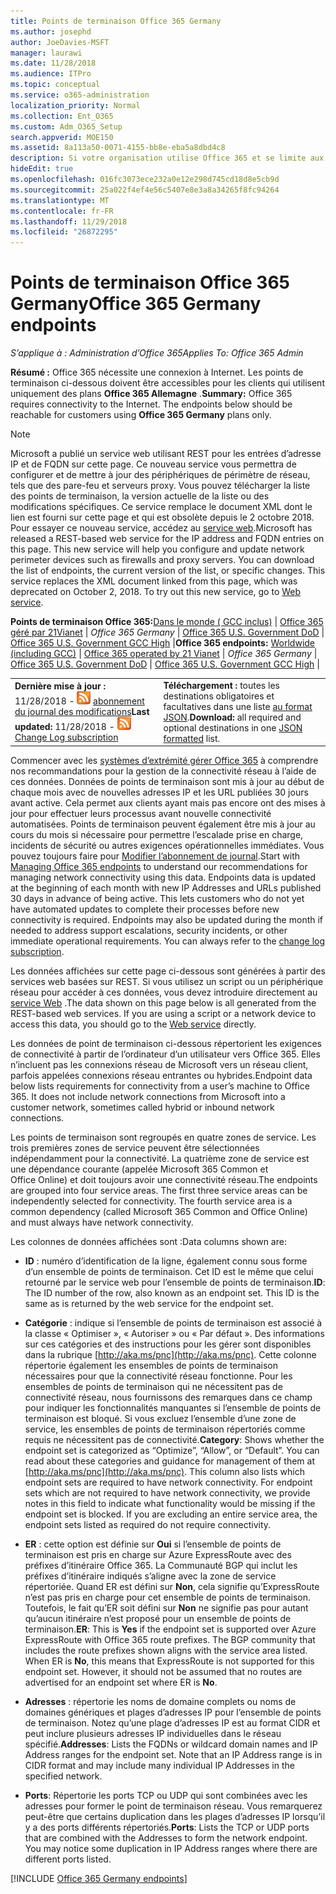 ```yaml
---
title: Points de terminaison Office 365 Germany
ms.author: josephd
author: JoeDavies-MSFT
manager: laurawi
ms.date: 11/28/2018
ms.audience: ITPro
ms.topic: conceptual
ms.service: o365-administration
localization_priority: Normal
ms.collection: Ent_O365
ms.custom: Adm_O365_Setup
search.appverid: MOE150
ms.assetid: 8a113a50-0071-4155-bb8e-eba5a8dbd4c8
description: Si votre organisation utilise Office 365 et se limite aux ordinateurs de votre réseau de se connecter à Internet, vous trouverez ci-dessous les points de terminaison (noms de domaine complets, Ports, URL et IPv4 et IPv6 de plages d’adresses) que vous devez inclure dans votre sortant autoriser les listes vérifier votre les ordinateurs peuvent utiliser Office 365.
hideEdit: true
ms.openlocfilehash: 016fc3073ece232a0e12e298d745cd18d8e5cb9d
ms.sourcegitcommit: 25a022f4ef4e56c5407e8e3a8a34265f8fc94264
ms.translationtype: MT
ms.contentlocale: fr-FR
ms.lasthandoff: 11/29/2018
ms.locfileid: "26872295"
---
```

# <a name="office-365-germany-endpoints"></a><span data-ttu-id="9f13a-103">Points de terminaison Office 365 Germany</span><span class="sxs-lookup"><span data-stu-id="9f13a-103">Office 365 Germany endpoints</span></span>

 <span data-ttu-id="9f13a-104">*S’applique à : Administration d’Office 365*</span><span class="sxs-lookup"><span data-stu-id="9f13a-104">*Applies To: Office 365 Admin*</span></span>

<span data-ttu-id="9f13a-p101">**Résumé :** Office 365 nécessite une connexion à Internet. Les points de terminaison ci-dessous doivent être accessibles pour les clients qui utilisent uniquement des plans **Office 365 Allemagne** .</span><span class="sxs-lookup"><span data-stu-id="9f13a-p101">**Summary:** Office 365 requires connectivity to the Internet. The endpoints below should be reachable for customers using **Office 365 Germany** plans only.</span></span>
  
> [!NOTE]
> <span data-ttu-id="9f13a-p102">Microsoft a publié un service web utilisant REST pour les entrées d’adresse IP et de FQDN sur cette page. Ce nouveau service vous permettra de configurer et de mettre à jour des périphériques de périmètre de réseau, tels que des pare-feu et serveurs proxy. Vous pouvez télécharger la liste des points de terminaison, la version actuelle de la liste ou des modifications spécifiques. Ce service remplace le document XML dont le lien est fourni sur cette page et qui est obsolète depuis le 2 octobre 2018. Pour essayer ce nouveau service, accédez au [service web](office-365-ip-web-service.md).</span><span class="sxs-lookup"><span data-stu-id="9f13a-p102">Microsoft has released a REST-based web service for the IP address and FQDN entries on this page. This new service will help you configure and update network perimeter devices such as firewalls and proxy servers. You can download the list of endpoints, the current version of the list, or specific changes. This service replaces the XML document linked from this page, which was deprecated on October 2, 2018. To try out this new service, go to [Web service](office-365-ip-web-service.md).</span></span>
  
 <span data-ttu-id="9f13a-112">**Points de terminaison Office 365:**[Dans le monde ( GCC inclus)](urls-and-ip-address-ranges.md)  | [Office 365 géré par 21Vianet](urls-and-ip-address-ranges-21vianet.md)  | *Office 365 Germany* | [Office 365 U.S. Government DoD](office-365-u-s-government-dod-endpoints.md) | [Office 365 U.S. Government GCC High](office-365-u-s-government-gcc-high-endpoints.md)  |</span><span class="sxs-lookup"><span data-stu-id="9f13a-112">**Office 365 endpoints:** [Worldwide (including GCC)](urls-and-ip-address-ranges.md)  | [Office 365 operated by 21 Vianet](urls-and-ip-address-ranges-21vianet.md)  | *Office 365 Germany* | [Office 365 U.S. Government DoD](office-365-u-s-government-dod-endpoints.md) | [Office 365 U.S. Government GCC High](office-365-u-s-government-gcc-high-endpoints.md)  |</span></span>
  
|||
|:-----|:-----|
|<span data-ttu-id="9f13a-113">**Dernière mise à jour :** 11/28/2018 - ![RSS](media/5dc6bb29-25db-4f44-9580-77c735492c4b.png) [abonnement du journal des modifications](https://endpoints.office.com/version/Germany?allversions=true&format=rss&clientrequestid=b10c5ed1-bad1-445f-b386-b919946339a7)</span><span class="sxs-lookup"><span data-stu-id="9f13a-113">**Last updated:** 11/28/2018 - ![RSS](media/5dc6bb29-25db-4f44-9580-77c735492c4b.png) [Change Log subscription](https://endpoints.office.com/version/Germany?allversions=true&format=rss&clientrequestid=b10c5ed1-bad1-445f-b386-b919946339a7)</span></span> |<span data-ttu-id="9f13a-114">**Téléchargement :** toutes les destinations obligatoires et facultatives dans une liste [au format JSON](https://endpoints.office.com/endpoints/Germany?clientrequestid=b10c5ed1-bad1-445f-b386-b919946339a7).</span><span class="sxs-lookup"><span data-stu-id="9f13a-114">**Download:** all required and optional destinations in one [JSON formatted](https://endpoints.office.com/endpoints/Germany?clientrequestid=b10c5ed1-bad1-445f-b386-b919946339a7) list.</span></span>  <br/> |

<span data-ttu-id="9f13a-p103">Commencer avec les [systèmes d’extrémité gérer Office 365](managing-office-365-endpoints.md) à comprendre nos recommandations pour la gestion de la connectivité réseau à l’aide de ces données. Données de points de terminaison sont mis à jour au début de chaque mois avec de nouvelles adresses IP et les URL publiées 30 jours avant active. Cela permet aux clients ayant mais pas encore ont des mises à jour pour effectuer leurs processus avant nouvelle connectivité automatisées. Points de terminaison peuvent également être mis à jour au cours du mois si nécessaire pour permettre l’escalade prise en charge, incidents de sécurité ou autres exigences opérationnelles immédiates. Vous pouvez toujours faire pour [Modifier l’abonnement de journal](https://endpoints.office.com/version/Germany?allversions=true&format=rss&clientrequestid=b10c5ed1-bad1-445f-b386-b919946339a7).</span><span class="sxs-lookup"><span data-stu-id="9f13a-p103">Start with [Managing Office 365 endpoints](managing-office-365-endpoints.md) to understand our recommendations for managing network connectivity using this data. Endpoints data is updated at the beginning of each month with new IP Addresses and URLs published 30 days in advance of being active. This lets customers who do not yet have automated updates to complete their processes before new connectivity is required. Endpoints may also be updated during the month if needed to address support escalations, security incidents, or other immediate operational requirements. You can always refer to the [change log subscription](https://endpoints.office.com/version/Germany?allversions=true&format=rss&clientrequestid=b10c5ed1-bad1-445f-b386-b919946339a7).</span></span>

<span data-ttu-id="9f13a-p104">Les données affichées sur cette page ci-dessous sont générées à partir des services web basées sur REST. Si vous utilisez un script ou un périphérique réseau pour accéder à ces données, vous devez introduire directement au [service Web](office-365-ip-web-service.md) .</span><span class="sxs-lookup"><span data-stu-id="9f13a-p104">The data shown on this page below is all generated from the REST-based web services. If you are using a script or a network device to access this data, you should go to the [Web service](office-365-ip-web-service.md) directly.</span></span>

<span data-ttu-id="9f13a-p105">Les données de point de terminaison ci-dessous répertorient les exigences de connectivité à partir de l’ordinateur d’un utilisateur vers Office 365. Elles n’incluent pas les connexions réseau de Microsoft vers un réseau client, parfois appelées connexions réseau entrantes ou hybrides.</span><span class="sxs-lookup"><span data-stu-id="9f13a-p105">Endpoint data below lists requirements for connectivity from a user’s machine to Office 365. It does not include network connections from Microsoft into a customer network, sometimes called hybrid or inbound network connections.</span></span>

<span data-ttu-id="9f13a-p106">Les points de terminaison sont regroupés en quatre zones de service. Les trois premières zones de service peuvent être sélectionnées indépendamment pour la connectivité. La quatrième zone de service est une dépendance courante (appelée Microsoft 365 Common et Office Online) et doit toujours avoir une connectivité réseau.</span><span class="sxs-lookup"><span data-stu-id="9f13a-p106">The endpoints are grouped into four service areas. The first three service areas can be independently selected for connectivity. The fourth service area is a common dependency (called Microsoft 365 Common and Office Online) and must always have network connectivity.</span></span>

<span data-ttu-id="9f13a-127">Les colonnes de données affichées sont :</span><span class="sxs-lookup"><span data-stu-id="9f13a-127">Data columns shown are:</span></span>

- <span data-ttu-id="9f13a-p107">**ID** : numéro d’identification de la ligne, également connu sous forme d’un ensemble de points de terminaison. Cet ID est le même que celui retourné par le service web pour l’ensemble de points de terminaison.</span><span class="sxs-lookup"><span data-stu-id="9f13a-p107">**ID**: The ID number of the row, also known as an endpoint set. This ID is the same as is returned by the web service for the endpoint set.</span></span>

- <span data-ttu-id="9f13a-p108">**Catégorie** : indique si l’ensemble de points de terminaison est associé à la classe « Optimiser », « Autoriser » ou « Par défaut ». Des informations sur ces catégories et des instructions pour les gérer sont disponibles dans la rubrique [http://aka.ms/pnc](http://aka.ms/pnc). Cette colonne répertorie également les ensembles de points de terminaison nécessaires pour que la connectivité réseau fonctionne. Pour les ensembles de points de terminaison qui ne nécessitent pas de connectivité réseau, nous fournissons des remarques dans ce champ pour indiquer les fonctionnalités manquantes si l’ensemble de points de terminaison est bloqué. Si vous excluez l’ensemble d’une zone de service, les ensembles de points de terminaison répertoriés comme requis ne nécessitent pas de connectivité.</span><span class="sxs-lookup"><span data-stu-id="9f13a-p108">**Category**: Shows whether the endpoint set is categorized as “Optimize”, “Allow”, or “Default”. You can read about these categories and guidance for management of them at [http://aka.ms/pnc](http://aka.ms/pnc). This column also lists which endpoint sets are required to have network connectivity. For endpoint sets which are not required to have network connectivity, we provide notes in this field to indicate what functionality would be missing if the endpoint set is blocked. If you are excluding an entire service area, the endpoint sets listed as required do not require connectivity.</span></span>

- <span data-ttu-id="9f13a-p109">**ER** : cette option est définie sur **Oui** si l’ensemble de points de terminaison est pris en charge sur Azure ExpressRoute avec des préfixes d’itinéraire Office 365. La Communauté BGP qui inclut les préfixes d’itinéraire indiqués s’aligne avec la zone de service répertoriée. Quand ER est défini sur **Non**, cela signifie qu’ExpressRoute n’est pas pris en charge pour cet ensemble de points de terminaison. Toutefois, le fait qu’ER soit défini sur **Non** ne signifie pas pour autant qu’aucun itinéraire n’est proposé pour un ensemble de points de terminaison.</span><span class="sxs-lookup"><span data-stu-id="9f13a-p109">**ER**: This is **Yes** if the endpoint set is supported over Azure ExpressRoute with Office 365 route prefixes. The BGP community that includes the route prefixes shown aligns with the service area listed. When ER is **No**, this means that ExpressRoute is not supported for this endpoint set. However, it should not be assumed that no routes are advertised for an endpoint set where ER is **No**.</span></span>

- <span data-ttu-id="9f13a-p110">**Adresses** : répertorie les noms de domaine complets ou noms de domaines génériques et plages d’adresses IP pour l’ensemble de points de terminaison. Notez qu’une plage d’adresses IP est au format CIDR et peut inclure plusieurs adresses IP individuelles dans le réseau spécifié.</span><span class="sxs-lookup"><span data-stu-id="9f13a-p110">**Addresses**: Lists the FQDNs or wildcard domain names and IP Address ranges for the endpoint set. Note that an IP Address range is in CIDR format and may include many individual IP Addresses in the specified network.</span></span>
 
- <span data-ttu-id="9f13a-p111">**Ports**: Répertorie les ports TCP ou UDP qui sont combinées avec les adresses pour former le point de terminaison réseau. Vous remarquerez peut-être que certains duplication dans les plages d’adresses IP lorsqu’il y a des ports différents répertoriés.</span><span class="sxs-lookup"><span data-stu-id="9f13a-p111">**Ports**: Lists the TCP or UDP ports that are combined with the Addresses to form the network endpoint. You may notice some duplication in IP Address ranges where there are different ports listed.</span></span>

[!INCLUDE [Office 365 Germany endpoints](./includes/office-365-germany-endpoints.md)]

 

